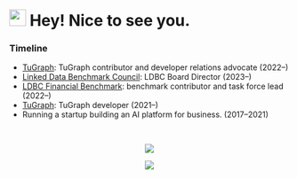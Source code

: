 <h1><img src="https://emojis.slackmojis.com/emojis/images/1531849430/4246/blob-sunglasses.gif?1531849430" width="30"/> Hey! Nice to see you.</h1>

### Timeline

* [TuGraph](https://github.com/TuGraph-family/tugraph-db): TuGraph contributor and developer relations advocate (2022–)
* [Linked Data Benchmark Council](https://github.com/ldbc/): LDBC Board Director (2023–)
* [LDBC Financial Benchmark](https://github.com/ldbc/ldbc_finbench_docs): benchmark contributor and task force lead (2022–)
* [TuGraph](https://www.tugraph.org/): TuGraph developer (2021–)
* Running a startup building an AI platform for business. (2017–2021)

<br>
<p align="center">
    <img id="preview" src="https://github-readme-stats.vercel.app/api?username=qishipengqsp&show_icons=true&theme=vue&hide=stars">
</p>
<p align="center">
    <img id="visitor_count" src="https://profile-counter.glitch.me/qishipengqsp/count.svg">
</p>


<!--
[LinkedIn](https://www.linkedin.com/in/qishipeng/)

**qishipengqsp/qishipengqsp** is a ✨ _special_ ✨ repository because its `README.md` (this file) appears on your GitHub profile.

Here are some ideas to get you started:

- 🔭 I’m currently working on ...
- 🌱 I’m currently learning ...
- 👯 I’m looking to collaborate on ...
- 🤔 I’m looking for help with ...
- 💬 Ask me about ...
- 📫 How to reach me: ...
- 😄 Pronouns: ...
- ⚡ Fun fact: ...
-->  
